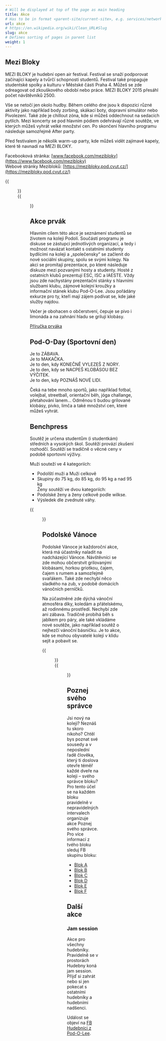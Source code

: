```yaml
---
# Will be displayed at top of the page as main heading
title: Akce
# Has to be in format <parent-site/current-site>, e.g. services/network (notice missing slash at the beginning)
url: akce
# https://en.wikipedia.org/wiki/Clean_URL#Slug
slug: akce
# Defines sorting of pages in parent list
weight: 1
---
```


## Mezi Bloky
MEZI BLOKY je hudební open air festival. Festival se snaží podporovat začínající kapely a tvůrčí schopnosti studentů. Festival také propaguje studentské spolky a kulturu v Městské části Praha 4. Můžeš se zde odreagovat od zkouškového období nebo práce. MEZI BLOKY 2015 přesáhl počet návštěvníků 2500.

Vše se netočí jen okolo hudby. Během celého dne jsou k dispozici různé aktivity jako například body zorbing, skákací boty, dopravní simulátor nebo Pivolezení. Také zde je chillout zóna, kde si můžeš oddechnout na sedacích pytlích. Mezi koncerty se pod hlavním pódiem odehrávají různé soutěže, ve kterých můžeš vyhrát velké množství cen. Po skončení hlavního programu následuje samozřejmě After party.

Před festivalem je několik warm-up party, kde můžeš vidět zajímavé kapely, které tě navnadí na MEZI BLOKY.

Facebooková stránka: [www.facebook.com/mezibloky](https://www.facebook.com/mezibloky)  
Webové stránky Mezibloků: [https://mezibloky.pod.cvut.cz/](https://mezibloky.pod.cvut.cz/)

{{<figure src="/events/mb_01.jpg" alt="Mezibloky 1">}}  
{{<figure src="/events/mb_02.jpg" alt="Mezibloky 2">}}

## Akce prvák
Hlavním cílem této akce je seznámení studentů se životem na koleji Podolí. Součástí programu je diskuse se zástupci jednotlivých organizací, a tedy i možnost navázat kontakt s ostatními studenty bydlícími na koleji a „společensky“ se začlenit do nové sociální skupiny, spolu se svými kolegy. Na akci se promítají prezentace, po které následuje diskuze mezi pozvanými hosty a studenty. Hosté z ostatních klubů prezentují ESC, ISC a IAESTE. Vždy jsou zde nachystány prezentační stánky s hlavními službami klubu, zájmové kolejní kroužky a informační stánek klubu Pod-O-Lee. Jsou pořádány exkurze pro ty, kteří mají zájem podívat se, kde jaké služby najdou. 

Večer je obohacen o občerstvení, čepuje se pivo i limonáda a na zahnání hladu se grilují klobásy.

[Příručka prváka](/events/AP_CZ.pdf)

## Pod-O-Day (Sportovní den)
Je to ZÁBAVA.  
Je to MAKAČKA.  
Je to den, kdy KONEČNĚ VYLEZEŠ Z NORY.  
Je to den, kdy se NACPEŠ KLOBÁSOU BEZ VÝČITEK.  
Je to den, kdy POZNÁŠ NOVÉ LIDI.

Čeká na tebe mnoho sportů, jako například fotbal, volejbal, streetball, orientační běh, jóga challange, přetahování lanem… Odměnou ti budou grilované klobásy, pivko, limča a také množství cen, které můžeš vyhrát.

## Benchpress
Soutěž je určena studentům (i studentkám) středních a vysokých škol. Soutěží provází zkušení rozhodčí. Soutěží se tradičně o věcné ceny v podobě sportovní výživy.

Muži souteží ve 4 kategoriích:
- Podolští muži a Muži celkově
- Skupiny do 75 kg, do 85 kg, do 95 kg a nad 95 kg  
Ženy soutěží ve dvou kategoriích:
- Podolské ženy a ženy celkově podle wilkse.
- Výsledek dle zvednuté váhy.

{{<figure src="/events/benchpress.jpg" alt="Benchpress">}}

## Podolské Vánoce
Podolské Vánoce je každoroční akce, která má účastníky naladit na nadcházející Vánoce. Návštěvníci se zde mohou občerstvit grilovanými klobásami, horkou griotkou, čajem, čajem s rumem a samozřejmě svařákem. Také zde nechybí něco sladkého na zub, v podobě domácích vánočních perníčků. 

Na zúčastněné zde dýchá vánoční atmosféra díky, koledám a přátelskému, až rodinnému prostředí. Nechybí zde ani zábava. Tradičně probíhá běh s jablkem pro páry, ale také vkládáme nové soutěže, jako například soutěž o nejhezčí vánoční básničku. Je to akce, kde se mohou obyvatelé kolejí v klidu sejít a pobavit se.

{{<figure src="/events/christmas_01.jpg" alt="POD Vánoce 1">}}  
{{<figure src="/events/christmas_02.jpg" alt="POD Vánoce 2">}}

## Poznej svého správce
Jsi nový na koleji? Neznáš tu skoro nikoho? Chtěl bys poznat své sousedy a v neposlední řadě člověka, který ti doslova otevře téměř každé dveře na koleji – svého správce bloku? Pro tento účel se na každém bloku pravidelně v nepravidelných intervalech organizuje akce Poznej svého správce. Pro více informací z tvého bloku sleduj FB skupinu bloku:

- [Blok A](http://www.facebook.com/groups/A.Podolee/)
- [Blok B](http://www.facebook.com/groups/B.Podolee/)
- [Blok C](http://www.facebook.com/groups/C.Podolee/)
- [Blok D](http://www.facebook.com/groups/D.Podolee/)
- [Blok E](https://www.facebook.com/groups/E.Podolee/)
- [Blok F](http://www.facebook.com/groups/F.Podolee/)

## Další akce
### Jam session
Akce pro všechny hudebníky. Pravidelně se v prostorách Hudebny koná jam session. Přijď si zahrát nebo si jen pokecat s ostatními hudebníky a hudebními nadšenci. 

Událost se objeví na [FB Hudebníci z Pod-O-Lee](https://www.facebook.com/groups/135514173251273/?fref=ts).
